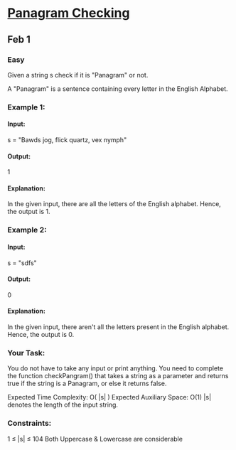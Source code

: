 # [Panagram Checking](https://www.geeksforgeeks.org/problems/pangram-checking-1587115620/1)
## Feb 1
### Easy

Given a string s check if it is "Panagram" or not.

A "Panagram" is a sentence containing every letter in the English Alphabet.

### Example 1:

#### Input:
s = "Bawds jog, flick quartz, vex nymph"

#### Output: 
1

#### Explanation: 
In the given input, there are all the letters of the English alphabet. Hence, the output is 1.

### Example 2:

#### Input:
s = "sdfs"

#### Output: 
0

#### Explanation: 
In the given input, there aren't all the letters present in the English alphabet. Hence, the output is 0.

### Your Task:
You do not have to take any input or print anything. You need to complete the function checkPangram() that takes a string as a parameter and returns true if the string is a Panagram, or else it returns false.

Expected Time Complexity: O( |s| )
Expected Auxiliary Space: O(1)
|s| denotes the length of the input string.

### Constraints:
1 ≤ |s| ≤ 104
Both Uppercase & Lowercase are considerable